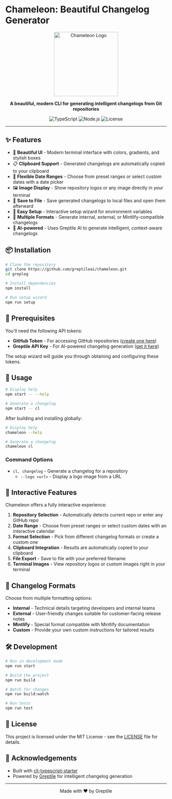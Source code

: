 # Chameleon: Beautiful Changelog Generator

<p align="center">
  <img src="https://avatars.githubusercontent.com/u/140149887?s=280&v=4" alt="Chameleon Logo" width="200"/>
</p>

<p align="center">
  <b>A beautiful, modern CLI for generating intelligent changelogs from Git repositories</b>
</p>

<p align="center">
  <img src="https://img.shields.io/badge/TypeScript-5.x-blue" alt="TypeScript">
  <img src="https://img.shields.io/badge/Node.js-18.x%2B-green" alt="Node.js">
  <img src="https://img.shields.io/badge/License-MIT-yellow" alt="License">
</p>

---

## ✨ Features

- 🎨 **Beautiful UI** - Modern terminal interface with colors, gradients, and stylish boxes
- 📋 **Clipboard Support** - Generated changelogs are automatically copied to your clipboard
- 📅 **Flexible Date Ranges** - Choose from preset ranges or select custom dates with a date picker
- 🖼️ **Image Display** - Show repository logos or any image directly in your terminal
- 💾 **Save to File** - Save generated changelogs to local files and open them afterward
- 🔧 **Easy Setup** - Interactive setup wizard for environment variables
- 🔄 **Multiple Formats** - Generate internal, external, or Mintlify-compatible changelogs
- 🤖 **AI-powered** - Uses Greptile AI to generate intelligent, context-aware changelogs

## 📦 Installation

```bash
# Clone the repository
git clone https://github.com/greptileai/chameleon.git
cd greplog

# Install dependencies
npm install

# Run setup wizard
npm run setup
```

## 🔑 Prerequisites

You'll need the following API tokens:

- **GitHub Token** - For accessing GitHub repositories ([create one here](https://github.com/settings/tokens))
- **Greptile API Key** - For AI-powered changelog generation ([get it here](https://app.greptile.com/settings/api))

The setup wizard will guide you through obtaining and configuring these tokens.

## 🚀 Usage

```bash
# Display help
npm start -- --help

# Generate a changelog
npm start -- cl

```

After building and installing globally:

```bash
# Display help
chameleon --help

# Generate a changelog
chameleon cl
```

### Command Options

- `cl, changelog` - Generate a changelog for a repository
  - `--logo <url>` - Display a logo image from a URL

## 🌟 Interactive Features

Chameleon offers a fully interactive experience:

1. **Repository Selection** - Automatically detects current repo or enter any GitHub repo
2. **Date Range** - Choose from preset ranges or select custom dates with an interactive calendar
3. **Format Selection** - Pick from different changelog formats or create a custom one
4. **Clipboard Integration** - Results are automatically copied to your clipboard
5. **File Export** - Save to file with your preferred filename
6. **Terminal Images** - View repository logos or custom images right in your terminal

## 🧩 Changelog Formats

Choose from multiple formatting options:

- **Internal** - Technical details targeting developers and internal teams
- **External** - User-friendly changes suitable for customer-facing release notes
- **Mintlify** - Special format compatible with Mintlify documentation
- **Custom** - Provide your own custom instructions for tailored results

## 🛠️ Development

```bash
# Run in development mode
npm run start

# Build the project
npm run build

# Watch for changes
npm run build:watch

# Run tests
npm run test
```

## 📄 License

This project is licensed under the MIT License - see the [LICENSE](LICENSE) file for details.

## 🙏 Acknowledgements

- Built with [cli-typescript-starter](https://github.com/kucherenko/cli-typescript-starter)
- Powered by [Greptile](https://greptile.com) for intelligent changelog generation

---

<p align="center">
  Made with ❤️ by Greptile
</p>

